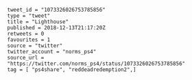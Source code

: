 ```
tweet_id = "1073326026753785856"
type = "tweet"
title = "Lighthouse"
published = 2018-12-13T21:17:20Z
retweets = 0
favourites = 1
source = "twitter"
twitter_account = "norms_ps4"
source_url = "https://twitter.com/norms_ps4/status/1073326026753785856"
tag = [ "ps4share", "reddeadredemption2",]
```

<p class='image'><img src='https://mnf.m17s.net/2018/12/13/DuU4VO5W0AYwb2Z.jpg' alt=''></p>

